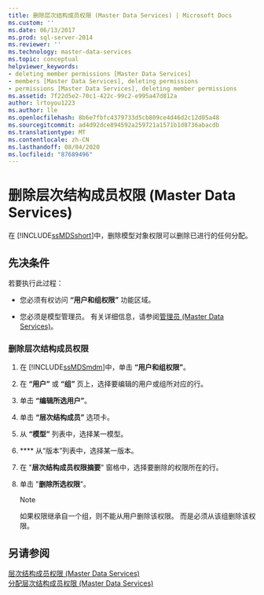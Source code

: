 ```yaml
---
title: 删除层次结构成员权限 (Master Data Services) | Microsoft Docs
ms.custom: ''
ms.date: 06/13/2017
ms.prod: sql-server-2014
ms.reviewer: ''
ms.technology: master-data-services
ms.topic: conceptual
helpviewer_keywords:
- deleting member permissions [Master Data Services]
- members [Master Data Services], deleting permissions
- permissions [Master Data Services], deleting member permissions
ms.assetid: 7f22d5e2-70c1-422c-99c2-e995a47d812a
author: lrtoyou1223
ms.author: lle
ms.openlocfilehash: 8b6e7fbfc4379733d5cb809ce4d46d2c12d05a48
ms.sourcegitcommit: ad4d92dce894592a259721a1571b1d8736abacdb
ms.translationtype: MT
ms.contentlocale: zh-CN
ms.lasthandoff: 08/04/2020
ms.locfileid: "87689496"
---
```

# <a name="delete-hierarchy-member-permissions-master-data-services"></a>删除层次结构成员权限 (Master Data Services)
  在 [!INCLUDE[ssMDSshort](../includes/ssmdsshort-md.md)]中，删除模型对象权限可以删除已进行的任何分配。  
  
## <a name="prerequisites"></a>先决条件  
 若要执行此过程：  
  
-   您必须有权访问 **“用户和组权限”** 功能区域。  
  
-   您必须是模型管理员。 有关详细信息，请参阅[管理员 &#40;Master Data Services&#41;](administrators-master-data-services.md)。  
  
### <a name="to-delete-hierarchy-member-permissions"></a>删除层次结构成员权限  
  
1.  在 [!INCLUDE[ssMDSmdm](../includes/ssmdsmdm-md.md)]中，单击 **“用户和组权限”**。  
  
2.  在 **“用户”** 或 **“组”** 页上，选择要编辑的用户或组所对应的行。  
  
3.  单击 **“编辑所选用户”**。  
  
4.  单击 **“层次结构成员”** 选项卡。  
  
5.  从 **“模型”** 列表中，选择某一模型。  
  
6.  **** 从“版本”列表中，选择某一版本。  
  
7.  在 "**层次结构成员权限摘要**" 窗格中，选择要删除的权限所在的行。  
  
8.  单击 "**删除所选权限**"。  
  
    > [!NOTE]  
    >  如果权限继承自一个组，则不能从用户删除该权限。 而是必须从该组删除该权限。  
  
## <a name="see-also"></a>另请参阅  
 [层次结构成员权限 &#40;Master Data Services&#41;](../../2014/master-data-services/hierarchy-member-permissions-master-data-services.md)   
 [分配层次结构成员权限 (Master Data Services)](../../2014/master-data-services/assign-hierarchy-member-permissions-master-data-services.md)  
  
  

